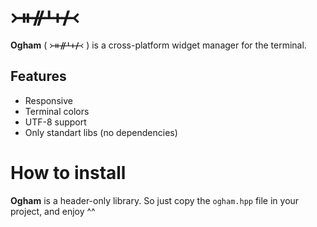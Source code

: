# ᚛ᚑᚌᚆᚐᚋ᚜ 
**Ogham** ( ᚛ᚑᚌᚆᚐᚋ᚜ ) is a cross-platform widget manager for the terminal. 

## Features 
- Responsive
- Terminal colors
- UTF-8 support
- Only standart libs (no dependencies)

# How to install
**Ogham** is a header-only library. So just copy the `ogham.hpp` file in your project, and enjoy ^^
